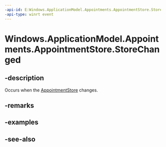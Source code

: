 ----api-id: E:Windows.ApplicationModel.Appointments.AppointmentStore.StoreChanged
-api-type: winrt event
---<!-- Event syntaxpublic event Windows.Foundation.TypedEventHandler StoreChanged<Windows.ApplicationModel.Appointments.AppointmentStore,  Windows.ApplicationModel.Appointments.AppointmentStoreChangedEventArgs>--># Windows.ApplicationModel.Appointments.AppointmentStore.StoreChanged## -descriptionOccurs when the [AppointmentStore](appointmentstore.md) changes.## -remarks## -examples## -see-also